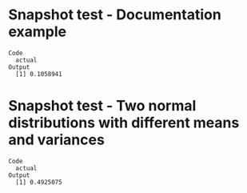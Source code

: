 # Snapshot test - Documentation example

    Code
      actual
    Output
      [1] 0.1058941

# Snapshot test - Two normal distributions with different means and variances

    Code
      actual
    Output
      [1] 0.4925075

